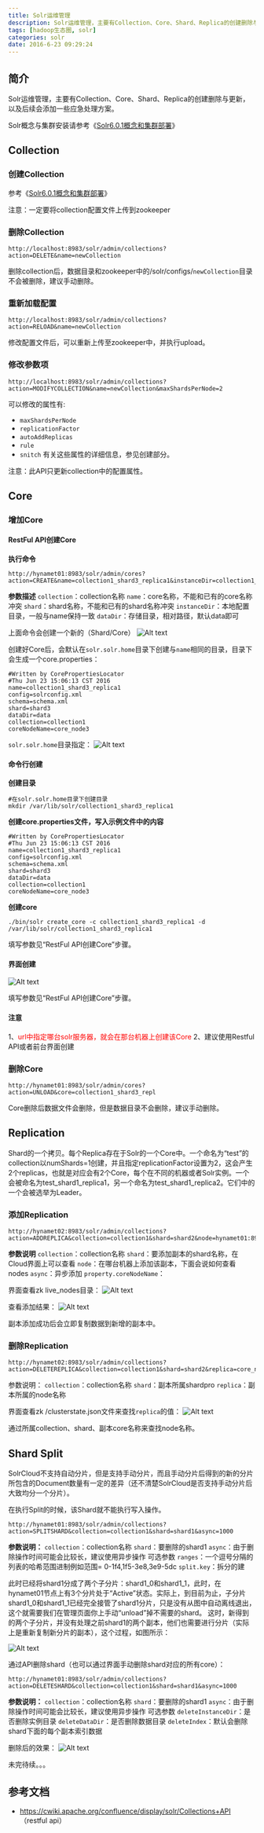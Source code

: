 ```yaml
---
title: Solr运维管理
description: Solr运维管理，主要有Collection、Core、Shard、Replica的创建删除与更新，以及后续会添加一些应急处理方案。
tags: [hadoop生态圈, solr]
categories: solr
date: 2016-6-23 09:29:24
---
```


## 简介

Solr运维管理，主要有Collection、Core、Shard、Replica的创建删除与更新，以及后续会添加一些应急处理方案。

Solr概念与集群安装请参考《[Solr6.0.1概念和集群部署](/2016/06/17/Solr6.0.1概念和集群部署/)》


## Collection

### 创建Collection

参考《[Solr6.0.1概念和集群部署](/2016/06/17/Solr6.0.1概念和集群部署/)》

注意：一定要将collection配置文件上传到zookeeper

### 删除Collection

```
http://localhost:8983/solr/admin/collections?action=DELETE&name=newCollection
```

删除collection后，数据目录和zookeeper中的/solr/configs/`newCollection`目录不会被删除，建议手动删除。

### 重新加载配置

```
http://localhost:8983/solr/admin/collections?action=RELOAD&name=newCollection
```

修改配置文件后，可以重新上传至zookeeper中，并执行upload。


### 修改参数项

```
http://localhost:8983/solr/admin/collections?action=MODIFYCOLLECTION&name=newCollection&maxShardsPerNode=2
```

可以修改的属性有:
- `maxShardsPerNode`
- `replicationFactor`
- `autoAddReplicas`
- `rule`
- `snitch`
有关这些属性的详细信息，参见创建部分。

注意：此API只更新collection中的配置属性。

## Core

### 增加Core

#### RestFul API创建Core

**执行命令**

```
http://hynamet01:8983/solr/admin/cores?action=CREATE&name=collection1_shard3_replica1&instanceDir=collection1_shard3_replica1&dataDir=data&collection=collection1&shard=shard3'
```

**参数描述**
`collection`：collection名称
`name`：core名称，不能和已有的core名称冲突
`shard`：shard名称，不能和已有的shard名称冲突
`instanceDir`：本地配置目录，一般与name保持一致
`dataDir`：存储目录，相对路径，默认data即可

上面命令会创建一个新的（Shard/Core）
![Alt text](http://7xoqbc.com1.z0.glb.clouddn.com/solr-operation-addCore.png)


创建好Core后，会默认在`solr.solr.home`目录下创建与`name`相同的目录，目录下会生成一个core.properties：
```
#Written by CorePropertiesLocator
#Thu Jun 23 15:06:13 CST 2016
name=collection1_shard3_replica1
config=solrconfig.xml
schema=schema.xml
shard=shard3
dataDir=data
collection=collection1
coreNodeName=core_node3
```


`solr.solr.home`目录指定：
![Alt text](http://7xoqbc.com1.z0.glb.clouddn.com/solr-operation-addCore-ps.png)

#### 命令行创建

**创建目录**
```
#在solr.solr.home目录下创建目录
mkdir /var/lib/solr/collection1_shard3_replica1
```

**创建core.properties文件，写入示例文件中的内容**
```
#Written by CorePropertiesLocator
#Thu Jun 23 15:06:13 CST 2016
name=collection1_shard3_replica1
config=solrconfig.xml
schema=schema.xml
shard=shard3
dataDir=data
collection=collection1
coreNodeName=core_node3
```

**创建core**

```
./bin/solr create_core -c collection1_shard3_replica1 -d /var/lib/solr/collection1_shard3_replica1
```

填写参数见“RestFul API创建Core”步骤。

#### 界面创建

![Alt text](http://7xoqbc.com1.z0.glb.clouddn.com/solr-operation-addCore-page.png)

填写参数见“RestFul API创建Core”步骤。


#### 注意

1、<font color="red">url中指定哪台solr服务器，就会在那台机器上创建该Core</font>
2、建议使用Restful API或者前台界面创建


### 删除Core

```
http://hynamet01:8983/solr/admin/cores?action=UNLOAD&core=collection1_shard3_repl
```

Core删除后数据文件会删除，但是数据目录不会删除，建议手动删除。


## Replication 

Shard的一个拷贝。每个Replica存在于Solr的一个Core中。一个命名为“test”的collection以numShards=1创建，并且指定replicationFactor设置为2，这会产生2个replicas，也就是对应会有2个Core，每个在不同的机器或者Solr实例。一个会被命名为test_shard1_replica1，另一个命名为test_shard1_replica2。它们中的一个会被选举为Leader。

### 添加Replication

```
http://hynamet02:8983/solr/admin/collections?action=ADDREPLICA&collection=collection1&shard=shard2&node=hynamet01:8983_solr
```

**参数说明**
`collection`：collection名称
`shard`：要添加副本的shard名称，在Cloud界面上可以查看
`node`：在哪台机器上添加该副本，下面会说如何查看nodes
`async`：异步添加
`property.coreNodeName`：

界面查看zk live_nodes目录：
![Alt text](http://7xoqbc.com1.z0.glb.clouddn.com/solr-operation-addReplica-listNodes.png)

查看添加结果：
![Alt text](http://7xoqbc.com1.z0.glb.clouddn.com/solr-operation-addReplica-demo.png)

副本添加成功后会立即复制数据到新增的副本中。

### 删除Replication

```
http://hynamet02:8983/solr/admin/collections?action=DELETEREPLICA&collection=collection1&shard=shard2&replica=core_node3
```

参数说明：
`collection`：collection名称
`shard`：副本所属shardpro
`replica`：副本所属的node名称

界面查看zk /clusterstate.json文件来查找`replica`的值：
![Alt text](http://7xoqbc.com1.z0.glb.clouddn.com/solr-operation-RmReplica-demo.png)

通过所属collection、shard、副本core名称来查找node名称。

## Shard Split

SolrCloud不支持自动分片，但是支持手动分片，而且手动分片后得到的新的分片所包含的Document数量有一定的差异（还不清楚SolrCloud是否支持手动分片后大致均分一个分片）。

在执行Split的时候，该Shard就不能执行写入操作。


```
http://hynamet01:8983/solr/admin/collections?action=SPLITSHARD&collection=collection1&shard=shard1&async=1000
```

**参数说明：**
`collection`：collection名称
`shard`：要删除的shard1
`async`：由于删除操作时间可能会比较长，建议使用异步操作
可选参数
`ranges`：一个逗号分隔的列表的哈希范围进制例如范围= 0-1f4,1f5-3e8,3e9-5dc
`split.key`：拆分的建


此时已经将shard1分成了两个子分片：shard1_0和shard1_1，此时，在hynamet01节点上有3个分片处于“Active”状态。实际上，到目前为止，子分片shard1_0和shard1_1已经完全接管了shard1分片，只是没有从图中自动离线退出，这个就需要我们在管理页面你上手动“unload”掉不需要的shard。
这时，新得到的两个子分片，并没有处理之前shard1的两个副本，他们也需要进行分片（实际上是重新复制新分片的副本），这个过程，如图所示：

![Alt text](http://7xoqbc.com1.z0.glb.clouddn.com/solr-operation-shard-split1.png)


通过API删除shard（也可以通过界面手动删除shard对应的所有core）：
```
http://hynamet01:8983/solr/admin/collections?action=DELETESHARD&collection=collection1&shard=shard1&async=1000
```

**参数说明：**
`collection`：collection名称
`shard`：要删除的shard1
`async`：由于删除操作时间可能会比较长，建议使用异步操作
可选参数
`deleteInstanceDir`：是否删除实例目录
`deleteDataDir`：是否删除数据目录
`deleteIndex`：默认会删除shard下面的每个副本索引数据


删除后的效果：
![Alt text](http://7xoqbc.com1.z0.glb.clouddn.com/solr-operation-shard-split2.png)





未完待续。。。




## 参考文档

- https://cwiki.apache.org/confluence/display/solr/Collections+API （restful api）

